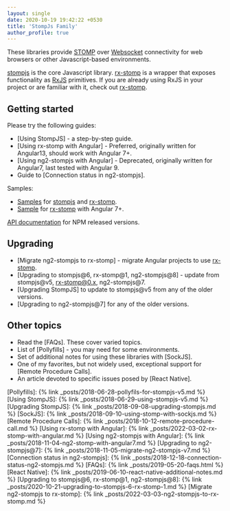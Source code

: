 ```yaml
---
layout: single
date: 2020-10-19 19:42:22 +0530
title: 'StompJs Family'
author_profile: true
---
```


These libraries provide [STOMP] over [Websocket] connectivity for web browsers or other Javascript-based environments.

[stompjs] is the core Javascript library. [rx-stomp] is a wrapper that exposes functionality as [RxJS] primitives. If you are already using RxJS in your project or are familiar with it, check out [rx-stomp].

## Getting started

Please try the following guides:

- [Using StompJS] - a step-by-step guide.
- [Using rx-stomp with Angular] - Preferred, originally written for Angular13,
  should work with Angular 7+.
- [Using ng2-stompjs with Angular] - Deprecated, originally written for Angular7,
  last tested with Angular 9.
- Guide to [Connection status in ng2-stompjs].

Samples:

- [Samples](https://github.com/stomp-js/samples/) for [stompjs] and [rx-stomp].
- [Sample](https://github.com/stomp-js/rx-stomp-angular) for [rx-stomp] with Angular 7+.

[API documentation](/api-docs/latest/) for NPM released versions.

## Upgrading

- [Migrate ng2-stompjs to rx-stomp] - migrate Angular projects to use [rx-stomp].
- [Upgrading to stompjs@6, rx-stomp@1, ng2-stompjs@8] - update from
  stompjs@v5, rx-stomp@0.x, ng2-stompjs@7.
- [Upgrading StompJS] to update to stompjs@v5 from any of the older versions.
- [Upgrading to ng2-stompjs@7] for any of the older versions.

## Other topics

- Read the [FAQs]. These cover varied topics.
- List of [Pollyfills] - you may need for some environments.
- Set of additional notes for using these libraries with [SockJS].
- One of my favorites, but not widely used, exceptional support for
  [Remote Procedure Calls].
- An article devoted to specific issues posed by [React Native].

[stomp]: https://stomp.github.io/index.html
[websocket]: https://developer.mozilla.org/en-US/docs/Web/API/WebSocket
[rxjs]: https://github.com/ReactiveX/RxJS
[stompjs]: https://github.com/stomp-js/stompjs
[rx-stomp]: https://github.com/stomp-js/rx-stomp
[ng2-stompjs]: https://github.com/stomp-js/ng2-stompjs

[Pollyfills]: {% link _posts/2018-06-28-pollyfils-for-stompjs-v5.md %}
[Using StompJS]: {% link _posts/2018-06-29-using-stompjs-v5.md %}
[Upgrading StompJS]: {% link _posts/2018-09-08-upgrading-stompjs.md %}
[SockJS]: {% link _posts/2018-09-10-using-stomp-with-sockjs.md %}
[Remote Procedure Calls]: {% link _posts/2018-10-12-remote-procedure-call.md %}
[Using rx-stomp with Angular]: {% link _posts/2022-03-02-rx-stomp-with-angular.md %}
[Using ng2-stompjs with Angular]: {% link _posts/2018-11-04-ng2-stomp-with-angular7.md %}
[Upgrading to ng2-stompjs@7]: {% link _posts/2018-11-05-migrate-ng2-stompjs-v7.md %}
[Connection status in ng2-stompjs]: {% link _posts/2018-12-18-connection-status-ng2-stompjs.md %}
[FAQs]: {% link _posts/2019-05-20-faqs.html %}
[React Native]: {% link _posts/2019-06-10-react-native-additional-notes.md %}
[Upgrading to stompjs@6, rx-stomp@1, ng2-stompjs@8]: {% link _posts/2020-10-21-upgrading-to-stompjs-6-rx-stomp-1.md %}
[Migrate ng2-stompjs to rx-stomp]: {% link _posts/2022-03-03-ng2-stompjs-to-rx-stomp.md %}
